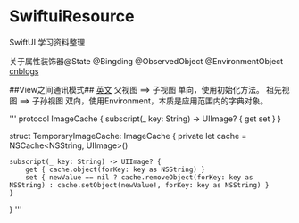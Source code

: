 # SwiftuiResource
SwiftUI 学习资料整理

关于属性装饰器@State @Bingding @ObservedObject @EnvironmentObject [cnblogs](https://www.cnblogs.com/xiaoniuzai/p/11417123.html)

##View之间通讯模式## [英文](https://www.vadimbulavin.com/passing-data-between-swiftui-views/)
父视图 ==> 子视图 单向，使用初始化方法。
祖先视图 ==> 子孙视图 双向，使用Environment，本质是应用范围内的字典对象。

'''
protocol ImageCache {
    subscript(_ key: String) -> UIImage? { get set }
}

struct TemporaryImageCache: ImageCache {
    private let cache = NSCache<NSString, UIImage>()
    
    subscript(_ key: String) -> UIImage? {
        get { cache.object(forKey: key as NSString) }
        set { newValue == nil ? cache.removeObject(forKey: key as NSString) : cache.setObject(newValue!, forKey: key as NSString) }
    }
}
'''
